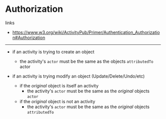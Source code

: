 # Authorization

links

- https://www.w3.org/wiki/ActivityPub/Primer/Authentication_Authorization#Authorization

---

- if an activity is trying to create an object
  - the activity's `actor` must be the same as the objects `attributedTo` actor

- if an activity is trying modify an object (Update/Delete/Undo/etc)
  - if the _original_ object is itself an activity
    - the activity's `actor` must be the same as the _original_ objects `actor`
  - if the _original_ object is not an activity
    - the activity's `actor` must be the same as the _original_ objects `attributedTo`

